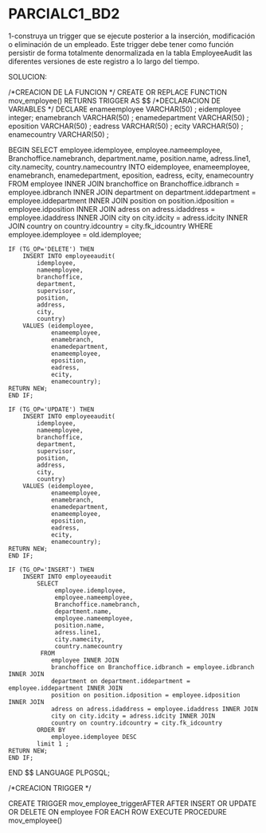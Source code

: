 # PARCIALC1_BD2
1-construya un trigger que se ejecute posterior a
la inserción, modificación o eliminación de un empleado. Este trigger debe tener como
función persistir de forma totalmente denormalizada en la tabla EmployeeAudit las
diferentes versiones de este registro a lo largo del tiempo.

SOLUCION:

/*CREACION DE LA FUNCION */
CREATE OR REPLACE FUNCTION mov_employee() RETURNS TRIGGER AS $$
/*DECLARACION DE VARIABLES */
DECLARE
	enameemployee VARCHAR(50) ;
	eidemployee integer;
	enamebranch VARCHAR(50) ;
	enamedepartment VARCHAR(50) ;
	eposition VARCHAR(50) ;
	eadress VARCHAR(50) ;
	ecity VARCHAR(50) ;
	enamecountry VARCHAR(50) ;
	
BEGIN
		SELECT 
			 employee.idemployee,
			 employee.nameemployee,
			 Branchoffice.namebranch,
			 department.name,
			 position.name,
			 adress.line1,
			 city.namecity,
			 country.namecountry
		 INTO 
			eidemployee,
			enameemployee,
			enamebranch,
			enamedepartment,
			eposition,
			eadress,
			ecity,
			enamecountry
		 FROM 
			employee INNER JOIN 
			branchoffice on Branchoffice.idbranch = employee.idbranch  INNER JOIN 
			department on department.iddepartment = employee.iddepartment INNER JOIN 
			position on position.idposition = employee.idposition INNER JOIN 
			adress on adress.idaddress = employee.idaddress INNER JOIN 
			city on city.idcity = adress.idcity INNER JOIN 
			country on country.idcountry = city.fk_idcountry
		WHERE 
			employee.idemployee = old.idemployee;
			
	IF (TG_OP='DELETE') THEN
		INSERT INTO employeeaudit(
			idemployee, 
			nameemployee, 
			branchoffice, 
			department, 
			supervisor, 
			position, 
			address, 
			city, 
			country)
		VALUES (eidemployee,
				enameemployee, 
				enamebranch, 
				enamedepartment, 
				enameemployee, 
				eposition, 
				eadress, 
				ecity, 
				enamecountry);		
	RETURN NEW;
	END IF;
	
	IF (TG_OP='UPDATE') THEN
		INSERT INTO employeeaudit(
			idemployee, 
			nameemployee, 
			branchoffice, 
			department, 
			supervisor, 
			position, 
			address, 
			city, 
			country)
		VALUES (eidemployee,
				enameemployee, 
				enamebranch, 
				enamedepartment, 
				enameemployee, 
				eposition, 
				eadress, 
				ecity, 
				enamecountry);
	RETURN NEW;
	END IF;

	IF (TG_OP='INSERT') THEN
		INSERT INTO employeeaudit
			SELECT
				 employee.idemployee,
				 employee.nameemployee,
				 Branchoffice.namebranch,
				 department.name,
				 employee.nameemployee,
				 position.name,
				 adress.line1,
				 city.namecity,
				 country.namecountry
			 FROM 
				employee INNER JOIN 
				branchoffice on Branchoffice.idbranch = employee.idbranch  INNER JOIN 
				department on department.iddepartment = employee.iddepartment INNER JOIN 
				position on position.idposition = employee.idposition INNER JOIN 
				adress on adress.idaddress = employee.idaddress INNER JOIN 
				city on city.idcity = adress.idcity INNER JOIN 
				country on country.idcountry = city.fk_idcountry
			ORDER BY 
				employee.idemployee DESC
			limit 1	;
	RETURN NEW;
	END IF;
	
END
$$
LANGUAGE PLPGSQL;

/*CREACION TRIGGER */

CREATE TRIGGER mov_employee_triggerAFTER AFTER INSERT OR UPDATE OR DELETE ON employee
FOR EACH ROW
EXECUTE PROCEDURE mov_employee()


